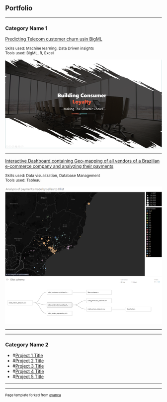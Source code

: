 ## Portfolio

---

### Category Name 1 

[Predicting Telecom customer churn usin BigML](/pdf/bigML1.pdf)
<br><p style="font-size:12px"> Skills used: Machine learning, Data Driven insights
<br>Tools used: BigML, R, Excel </p>

<img src="images/BigML_1.png?raw=true"/>

---
[Interactive Dashboard containing Geo-mapping of all vendors of a Brazilian e-commerce company and analyzing their payments](https://public.tableau.com/app/profile/dhananjay.singh3797)
<br><p style="font-size:12px"> Skills used: Data visualization, Database Management
<br>Tools used: Tableau </p>
<img src="images/brazil.png?raw=true" alt="Map of brazilian e commerce vendors"/>
<img src="images/Schema.PNG?raw=true" alt="Data Schema for Olist database"/>

---


---

### Category Name 2

- #[Project 1 Title](http://example.com/)
- #[Project 2 Title](http://example.com/)
- #[Project 3 Title](http://example.com/)
- #[Project 4 Title](http://example.com/)
- #[Project 5 Title](http://example.com/)

---




---
<p style="font-size:11px">Page template forked from <a href="https://github.com/evanca/quick-portfolio">evanca</a></p>
<!-- Remove above link if you don't want to attibute -->
